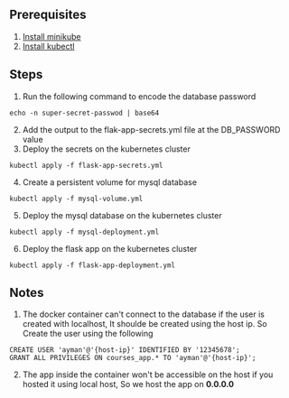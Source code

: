 ## Prerequisites
1. [Install minikube](https://minikube.sigs.k8s.io/docs/start/)
2. [Install kubectl](https://kubernetes.io/docs/tasks/tools/)

## Steps
1. Run the following command to encode the database password
```
echo -n super-secret-passwod | base64
```
2. Add the output to the flak-app-secrets.yml file at the DB_PASSWORD value
3. Deploy the secrets on the kubernetes cluster
```
kubectl apply -f flask-app-secrets.yml
```
4. Create a persistent volume for mysql database
```
kubectl apply -f mysql-volume.yml
```
5. Deploy the mysql database on the kubernetes cluster
```
kubectl apply -f mysql-deployment.yml
```
6. Deploy the flask app on the kubernetes cluster
```
kubectl apply -f flask-app-deployment.yml
```

## Notes
1. The docker container can't connect to the database if the user is created with localhost, It shoulde be created using the host ip. So Create the user using the following
```
CREATE USER 'ayman'@'{host-ip}' IDENTIFIED BY '12345678';
GRANT ALL PRIVILEGES ON courses_app.* TO 'ayman'@'{host-ip}';
```
2. The app inside the container won't be accessible on the host if you hosted it using local host, So we host the app on **0.0.0.0**